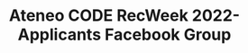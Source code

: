 ---
title: Ateneo CODE RecWeek 2022- Applicants Facebook Group
redirect_to: https://www.facebook.com/groups/1509972372776215/?ref=share
redirect_from: 
  - /RW22FBGroup
  - /rw22fbgroup
  - /rw22fbgroup
---
